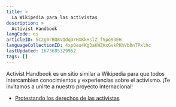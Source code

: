 ```yaml
---
title: >
  La Wikipedia para las activistas
description: >
  Activist Handbook
langCode: es
articleID: 5C2g0rBQ8VQdq3rHXKkHslZ_fSpo93EH
languageCollectionID: 4xpOeu4Kg3aKWZHxGvkPKhVb8nTPxlhc
lastUpdated: 1673685329952
tags: []
---
```


Activist Handbook es un sitio similar a Wikipedia para que todos intercambien conocimientos y experiencias sobre el activismo. ¡Te invitamos a unirte a nuestro proyecto internacional!

-   [Protestando los derechos de las activistas](/es/rights/united-states)